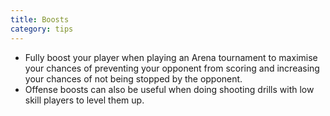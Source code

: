 ```yaml
---
title: Boosts
category: tips
---
```


* Fully boost your player when playing an Arena tournament to maximise your chances of preventing your opponent from scoring and increasing your chances of not being stopped by the opponent.
* Offense boosts can also be useful when doing shooting drills with low skill players to level them up. 
